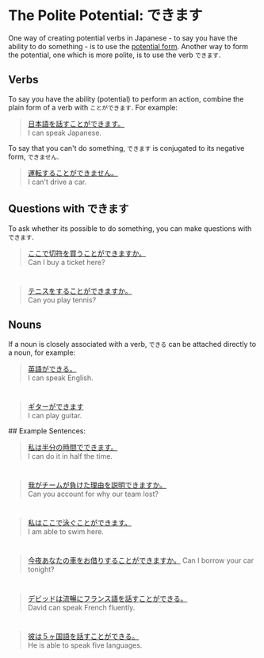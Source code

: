 # The Polite Potential: できます

One way of creating potential verbs in Japanese - to say you have the ability to do something - is to use the [potential form](verb-potential). Another way to form the potential, one which is more polite, is to use the verb `できます`.

## Verbs
To say you have the ability (potential) to perform an action, combine the plain form of a verb with `ことができます`. For example:

> [日本語を話すことができます。]()  
> I can speak Japanese.

To say that you can't do something, `できます` is conjugated to its negative form, `できません`.

> [運転することができません。]()  
> I can't drive a car.

## Questions with できます
To ask whether its possible to do something, you can make questions with `できます`.

> [ここで切符を買うことができますか。]()  
> Can I buy a ticket here?

#

> [テニスをすることができますか。]()  
> Can you play tennis?

## Nouns
If a noun is closely associated with a verb, `できる` can be attached directly to a noun, for example:

> [英語ができる。]()  
> I can speak English.

#

> [ギターができます]()  
> I can play guitar.

## Example Sentences: 

> [私は半分の時間でできます。]()  
> I can do it in half the time.

#

> [我がチームが負けた理由を説明できますか。]()  
> Can you account for why our team lost?

#

> [私はここで泳ぐことができます。]()  
> I am able to swim here.

#

> [今夜あなたの車をお借りすることができますか。]()
> Can I borrow your car tonight?

#

> [デビッドは流暢にフランス語を話すことができる。]()  
> David can speak French fluently.

#

> [彼は５ヶ国語を話すことができる。]()  
> He is able to speak five languages.


